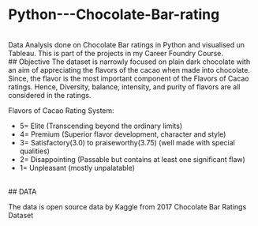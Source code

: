 # Python---Chocolate-Bar-rating
<br>
Data Analysis done on Chocolate Bar ratings in Python and visualised un Tableau. This is part of the projects in my Career Foundry Course.
<br>
## Objective
The dataset is narrowly focused on plain dark chocolate with an aim of appreciating the flavors of the cacao when made into chocolate. Since, the flavor is the most important component of the Flavors of Cacao ratings. Hence, Diversity, balance, intensity, and purity of flavors are all considered in the ratings.

Flavors of Cacao Rating System:

- 5= Elite (Transcending beyond the ordinary limits)
- 4= Premium (Superior flavor development, character and style)
- 3= Satisfactory(3.0) to praiseworthy(3.75) (well made with special qualities)
- 2= Disappointing (Passable but contains at least one significant flaw)
- 1= Unpleasant (mostly unpalatable)

<br>
## DATA

The data is open source data by Kaggle from 2017 Chocolate Bar Ratings Dataset
